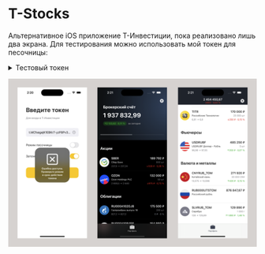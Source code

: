 # T-Stocks
Альтернативное iOS приложение Т-Инвестиции, пока реализовано лишь два экрана. Для тестирования можно использовать мой токен для песочницы:
<details>
  <summary>Тестовый токен</summary>
  
  `t.MCfxegejK1EBKr7-yzF6Pv3DEylk01rTM9jnHC0bZ9pRAvFZi4SIheGShCVK-1qeLieWDOkzAx58f4sBFcoTbA`
  
</details>

![UI](UI.png)
